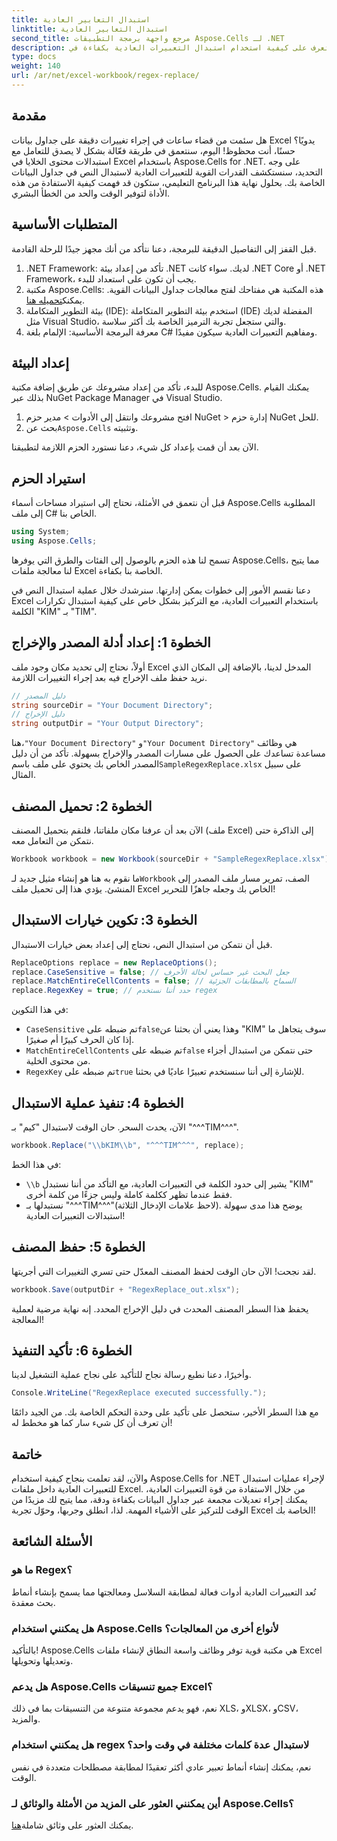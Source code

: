 ```yaml
---
title: استبدال التعابير العادية
linktitle: استبدال التعابير العادية
second_title: مرجع واجهة برمجة التطبيقات Aspose.Cells لـ .NET
description: تعرف على كيفية استخدام استبدال التعبيرات العادية بكفاءة في Excel باستخدام Aspose.Cells لـ .NET. عزز الإنتاجية والدقة في مهام جدول البيانات.
type: docs
weight: 140
url: /ar/net/excel-workbook/regex-replace/
---
```

## مقدمة

هل سئمت من قضاء ساعات في إجراء تغييرات دقيقة على جداول بيانات Excel يدويًا؟ حسنًا، أنت محظوظ! اليوم، سنتعمق في طريقة فعّالة بشكل لا يصدق للتعامل مع استبدالات محتوى الخلايا في Excel باستخدام Aspose.Cells for .NET. على وجه التحديد، سنستكشف القدرات القوية للتعبيرات العادية لاستبدال النص في جداول البيانات الخاصة بك. بحلول نهاية هذا البرنامج التعليمي، ستكون قد فهمت كيفية الاستفادة من هذه الأداة لتوفير الوقت والحد من الخطأ البشري.

## المتطلبات الأساسية

قبل القفز إلى التفاصيل الدقيقة للبرمجة، دعنا نتأكد من أنك مجهز جيدًا للرحلة القادمة.

1. .NET Framework: تأكد من إعداد بيئة .NET لديك. سواء كانت .NET Core أو .NET Framework، يجب أن تكون على استعداد للبدء.
2.  مكتبة Aspose.Cells: هذه المكتبة هي مفتاحك لفتح معالجات جداول البيانات القوية. يمكنك[تحميله هنا](https://releases.aspose.com/cells/net/).
3. بيئة التطوير المتكاملة (IDE): استخدم بيئة التطوير المتكاملة (IDE) المفضلة لديك مثل Visual Studio، والتي ستجعل تجربة الترميز الخاصة بك أكثر سلاسة.
4. معرفة البرمجة الأساسية: الإلمام بلغة C# ومفاهيم التعبيرات العادية سيكون مفيدًا.

## إعداد البيئة

للبدء، تأكد من إعداد مشروعك عن طريق إضافة مكتبة Aspose.Cells. يمكنك القيام بذلك عبر NuGet Package Manager في Visual Studio.

1. افتح مشروعك وانتقل إلى الأدوات > مدير حزم NuGet > إدارة حزم NuGet للحل.
2.  بحث عن`Aspose.Cells` وتثبيته.

الآن بعد أن قمت بإعداد كل شيء، دعنا نستورد الحزم اللازمة لتطبيقنا.

## استيراد الحزم

قبل أن نتعمق في الأمثلة، نحتاج إلى استيراد مساحات أسماء Aspose.Cells المطلوبة إلى ملف C# الخاص بنا.

```csharp
using System;
using Aspose.Cells;
```

تسمح لنا هذه الحزم بالوصول إلى الفئات والطرق التي يوفرها Aspose.Cells، مما يتيح لنا معالجة ملفات Excel الخاصة بنا بكفاءة.

دعنا نقسم الأمور إلى خطوات يمكن إدارتها. سنرشدك خلال عملية استبدال النص في Excel باستخدام التعبيرات العادية، مع التركيز بشكل خاص على كيفية استبدال تكرارات الكلمة "KIM" بـ "TIM".

## الخطوة 1: إعداد أدلة المصدر والإخراج

أولاً، نحتاج إلى تحديد مكان وجود ملف Excel المدخل لدينا، بالإضافة إلى المكان الذي نريد حفظ ملف الإخراج فيه بعد إجراء التغييرات اللازمة.

```csharp
// دليل المصدر
string sourceDir = "Your Document Directory";
// دليل الإخراج
string outputDir = "Your Output Directory";
```

 هنا،`"Your Document Directory"` و`"Your Document Directory"` هي وظائف مساعدة تساعدك على الحصول على مسارات المصدر والإخراج بسهولة. تأكد من أن دليل المصدر الخاص بك يحتوي على ملف باسم`SampleRegexReplace.xlsx` على سبيل المثال.

## الخطوة 2: تحميل المصنف

الآن بعد أن عرفنا مكان ملفاتنا، فلنقم بتحميل المصنف (ملف Excel) إلى الذاكرة حتى نتمكن من التعامل معه.

```csharp
Workbook workbook = new Workbook(sourceDir + "SampleRegexReplace.xlsx");
```

 ما نقوم به هنا هو إنشاء مثيل جديد لـ`Workbook` الصف، تمرير مسار ملف المصدر إلى المنشئ. يؤدي هذا إلى تحميل ملف Excel الخاص بك وجعله جاهزًا للتحرير!

## الخطوة 3: تكوين خيارات الاستبدال

قبل أن نتمكن من استبدال النص، نحتاج إلى إعداد بعض خيارات الاستبدال.

```csharp
ReplaceOptions replace = new ReplaceOptions();
replace.CaseSensitive = false; // جعل البحث غير حساس لحالة الأحرف
replace.MatchEntireCellContents = false; // السماح بالمطابقات الجزئية
replace.RegexKey = true; // حدد أننا نستخدم regex
```

في هذا التكوين:
- `CaseSensitive` تم ضبطه على`false`وهذا يعني أن بحثنا عن "KIM" سوف يتجاهل ما إذا كان الحرف كبيرًا أم صغيرًا.
- `MatchEntireCellContents` تم ضبطه على`false` حتى نتمكن من استبدال أجزاء من محتوى الخلية.
- `RegexKey` تم ضبطه على`true` للإشارة إلى أننا سنستخدم تعبيرًا عاديًا في بحثنا.

## الخطوة 4: تنفيذ عملية الاستبدال

الآن، يحدث السحر. حان الوقت لاستبدال "كيم" بـ "^^^TIM^^^".

```csharp
workbook.Replace("\\bKIM\\b", "^^^TIM^^^", replace);
```

في هذا الخط:
- `\\b` يشير إلى حدود الكلمة في التعبيرات العادية، مع التأكد من أننا نستبدل "KIM" فقط عندما تظهر ككلمة كاملة وليس جزءًا من كلمة أخرى.
- نستبدلها بـ "^^^TIM^^^"(لاحظ علامات الإدخال الثلاثة). يوضح هذا مدى سهولة استبدالات التعبيرات العادية!

## الخطوة 5: حفظ المصنف

لقد نجحت! الآن حان الوقت لحفظ المصنف المعدّل حتى تسري التغييرات التي أجريتها.

```csharp
workbook.Save(outputDir + "RegexReplace_out.xlsx");
```

يحفظ هذا السطر المصنف المحدث في دليل الإخراج المحدد. إنه نهاية مرضية لعملية المعالجة!

## الخطوة 6: تأكيد التنفيذ

وأخيرًا، دعنا نطبع رسالة نجاح للتأكيد على نجاح عملية التشغيل لدينا.

```csharp
Console.WriteLine("RegexReplace executed successfully.");
```

مع هذا السطر الأخير، ستحصل على تأكيد على وحدة التحكم الخاصة بك. من الجيد دائمًا أن تعرف أن كل شيء سار كما هو مخطط له!

## خاتمة

والآن، لقد تعلمت بنجاح كيفية استخدام Aspose.Cells for .NET لإجراء عمليات استبدال للتعبيرات العادية داخل ملفات Excel. من خلال الاستفادة من قوة التعبيرات العادية، يمكنك إجراء تعديلات مجمعة عبر جداول البيانات بكفاءة ودقة، مما يتيح لك مزيدًا من الوقت للتركيز على الأشياء المهمة. لذا، انطلق وجربها، وحوّل تجربة Excel الخاصة بك!

## الأسئلة الشائعة 

### ما هو Regex؟  
تُعد التعبيرات العادية أدوات فعالة لمطابقة السلاسل ومعالجتها مما يسمح بإنشاء أنماط بحث معقدة.

### هل يمكنني استخدام Aspose.Cells لأنواع أخرى من المعالجات؟  
بالتأكيد! Aspose.Cells هي مكتبة قوية توفر وظائف واسعة النطاق لإنشاء ملفات Excel وتعديلها وتحويلها.

### هل يدعم Aspose.Cells جميع تنسيقات Excel؟  
نعم، فهو يدعم مجموعة متنوعة من التنسيقات بما في ذلك XLS، وXLSX، وCSV، والمزيد.

### هل يمكنني استخدام regex لاستبدال عدة كلمات مختلفة في وقت واحد؟  
نعم، يمكنك إنشاء أنماط تعبير عادي أكثر تعقيدًا لمطابقة مصطلحات متعددة في نفس الوقت.

### أين يمكنني العثور على المزيد من الأمثلة والوثائق لـ Aspose.Cells؟  
 يمكنك العثور على وثائق شاملة[هنا](https://reference.aspose.com/cells/net/).